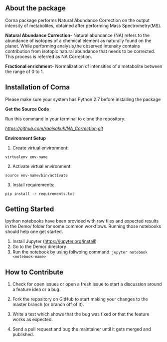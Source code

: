 ## **About the package**

Corna package performs Natural Abundance Correction on the output intensity of metabolites, obtained after performing Mass Spectrometry(MS).

**Natural Abundance Correction**- Natural abundance (NA) refers to the abundance of isotopes of a chemical element as naturally found on the planet. While performing analysis,the observed intensity contains contribution from isotopic natural abundance that needs to be corrected. This process is referred as NA Correction.

**Fractional enrichment**- Normalization of intensities of a metabolite between the range of 0 to 1.

## **Installation of Corna**

Please make sure your system has Python 2.7 before installing the package

**Get the Source Code**

Run this command in your terminal to clone the repository:

*https://github.com/raaisakuk/NA_Correction.git*

**Environment Setup**

1) Create virtual environment:

`virtualenv env-name`

2) Activate virtual environment:

`source env-name/bin/activate`

3) Install requirements:

`pip install -r requirements.txt`

## **Getting Started**

Ipython notebooks have been provided with raw files and expected results in the Demo/ folder for some common workflows. Running those notebooks should
help one get started.   

1) Install Jupyter (https://jupyter.org/install)
2) Go to the Demo/ directory
3) Run the notebook by using follwoing command:
 `jupyter notebook <notebook-name>`

## **How to Contribute**

1) Check for open issues or open a fresh issue to start a discussion around a feature idea or a bug. 

2) Fork the repository on GitHub to start making your changes to the master branch (or branch off of it).

3) Write a test which shows that the bug was fixed or that the feature works as expected.

4) Send a pull request and bug the maintainer until it gets merged and published.


